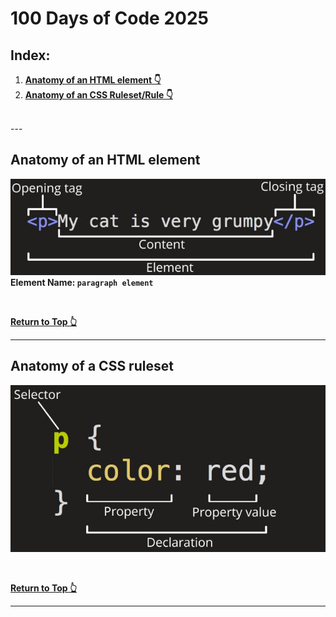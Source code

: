 # 100 Days of Code 2025

## Index:

1. **[Anatomy of an HTML element 👇](#anatomy-of-an-html-element)**
1. **[Anatomy of an CSS Ruleset/Rule 👇](#anatomy-of-a-css-ruleset)**

<br />
---

## Anatomy of an HTML element

![HTML Anatomy](./01-html-css-basics/extra-files/html-anatomy.jpg)  
**Element Name: `paragraph element`**

<br />

**[Return to Top 👆](#100-days-of-code-2025)**  

---

## Anatomy of a CSS ruleset

![Anatomy of a CSS ruleset](./01-html-css-basics/extra-files/css-anatomy.jpg)  

<br />

**[Return to Top 👆](#100-days-of-code-2025)**  

---
